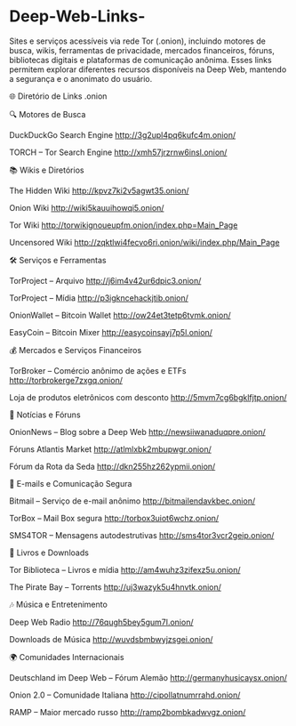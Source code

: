 # Deep-Web-Links-
Sites e serviços acessíveis via rede Tor (.onion), incluindo motores de busca, wikis, ferramentas de privacidade, mercados financeiros, fóruns, bibliotecas digitais e plataformas de comunicação anônima. Esses links permitem explorar diferentes recursos disponíveis na Deep Web, mantendo a segurança e o anonimato do usuário.



🌐 Diretório de Links .onion

🔍 Motores de Busca

DuckDuckGo Search Engine
http://3g2upl4pq6kufc4m.onion/

TORCH – Tor Search Engine
http://xmh57jrzrnw6insl.onion/

📚 Wikis e Diretórios

The Hidden Wiki
http://kpvz7ki2v5agwt35.onion/

Onion Wiki
http://wiki5kauuihowqi5.onion/

Tor Wiki
http://torwikignoueupfm.onion/index.php=Main_Page

Uncensored Wiki
http://zqktlwi4fecvo6ri.onion/wiki/index.php/Main_Page

🛠️ Serviços e Ferramentas

TorProject – Arquivo
http://j6im4v42ur6dpic3.onion/

TorProject – Mídia
http://p3igkncehackjtib.onion/

OnionWallet – Bitcoin Wallet
http://ow24et3tetp6tvmk.onion/

EasyCoin – Bitcoin Mixer
http://easycoinsayj7p5l.onion/

💰 Mercados e Serviços Financeiros

TorBroker – Comércio anônimo de ações e ETFs
http://torbrokerge7zxgq.onion/

Loja de produtos eletrônicos com desconto
http://5mvm7cg6bgklfjtp.onion/

📰 Notícias e Fóruns

OnionNews – Blog sobre a Deep Web
http://newsiiwanaduqpre.onion/

Fóruns Atlantis Market
http://atlmlxbk2mbupwgr.onion/

Fórum da Rota da Seda
http://dkn255hz262ypmii.onion/

📩 E-mails e Comunicação Segura

Bitmail – Serviço de e-mail anônimo
http://bitmailendavkbec.onion/

TorBox – Mail Box segura
http://torbox3uiot6wchz.onion/

SMS4TOR – Mensagens autodestrutivas
http://sms4tor3vcr2geip.onion/

📖 Livros e Downloads

Tor Biblioteca – Livros e mídia
http://am4wuhz3zifexz5u.onion/

The Pirate Bay – Torrents
http://uj3wazyk5u4hnvtk.onion/

🎶 Música e Entretenimento

Deep Web Radio
http://76qugh5bey5gum7l.onion/

Downloads de Música
http://wuvdsbmbwyjzsgei.onion/

🌍 Comunidades Internacionais

Deutschland im Deep Web – Fórum Alemão
http://germanyhusicaysx.onion/

Onion 2.0 – Comunidade Italiana
http://cipollatnumrrahd.onion/

RAMP – Maior mercado russo
http://ramp2bombkadwvgz.onion/
